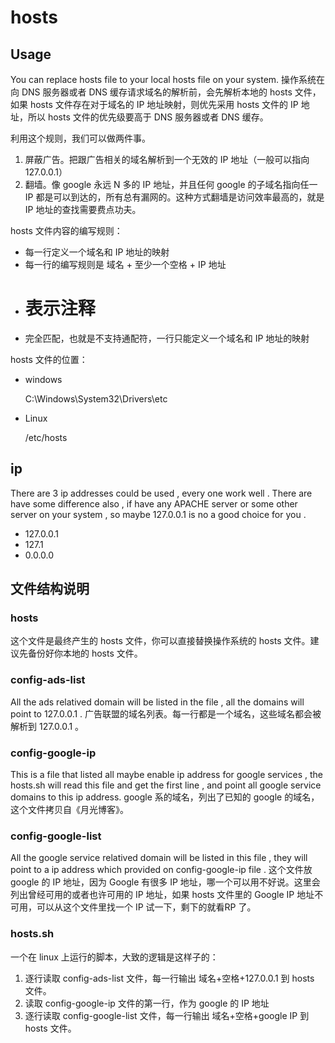 hosts
=====

## Usage
You can replace hosts file to your local hosts file on your system.
操作系统在向 DNS 服务器或者 DNS 缓存请求域名的解析前，会先解析本地的 hosts 文件，如果 hosts 文件存在对于域名的 IP 地址映射，则优先采用 hosts 文件的 IP 地址，所以 hosts 文件的优先级要高于 DNS 服务器或者 DNS 缓存。

利用这个规则，我们可以做两件事。
1. 屏蔽广告。把跟广告相关的域名解析到一个无效的 IP 地址（一般可以指向 127.0.0.1）
2. 翻墙。像 google 永远 N 多的 IP 地址，并且任何 google 的子域名指向任一 IP 都是可以到达的，所有总有漏网的。这种方式翻墙是访问效率最高的，就是 IP 地址的查找需要费点功夫。

hosts 文件内容的编写规则：
 - 每一行定义一个域名和 IP 地址的映射
 - 每一行的编写规则是 域名 + 至少一个空格 + IP 地址
 - # 表示注释
 - 完全匹配，也就是不支持通配符，一行只能定义一个域名和 IP 地址的映射

hosts 文件的位置：

 - windows

   C:\Windows\System32\Drivers\etc

 - Linux

   /etc/hosts


## ip

There are 3 ip addresses could be used , every one work well . There are have some difference also , if have any APACHE server or some other server on your system , so maybe 127.0.0.1 is no a good choice for you .

 - 127.0.0.1
 - 127.1
 - 0.0.0.0

## 文件结构说明
### hosts
这个文件是最终产生的 hosts 文件，你可以直接替换操作系统的 hosts 文件。建议先备份好你本地的 hosts 文件。

### config-ads-list
All the ads relatived domain will be listed in the file , all the domains will point to 127.0.0.1 .
广告联盟的域名列表。每一行都是一个域名，这些域名都会被解析到 127.0.0.1 。

### config-google-ip
This is a file that listed all maybe enable ip address for google services , the hosts.sh will read this file and get the first line , and point all google service domains to this ip address.
google 系的域名，列出了已知的 google 的域名，这个文件拷贝自《月光博客》。

### config-google-list
All the google service relatived domain will be listed in this file , they will point to a ip address which provided on config-google-ip file .
这个文件放 google 的 IP 地址，因为 Google 有很多 IP 地址，哪一个可以用不好说。这里会列出曾经可用的或者也许可用的 IP 地址，如果 hosts 文件里的 Google IP 地址不可用，可以从这个文件里找一个 IP 试一下，剩下的就看RP 了。

### hosts.sh
一个在 linux 上运行的脚本，大致的逻辑是这样子的：
1. 逐行读取 config-ads-list 文件，每一行输出 域名+空格+127.0.0.1 到 hosts 文件。
2. 读取 config-google-ip 文件的第一行，作为 google 的 IP 地址
3. 逐行读取 config-google-list 文件，每一行输出 域名+空格+google IP 到 hosts 文件。



